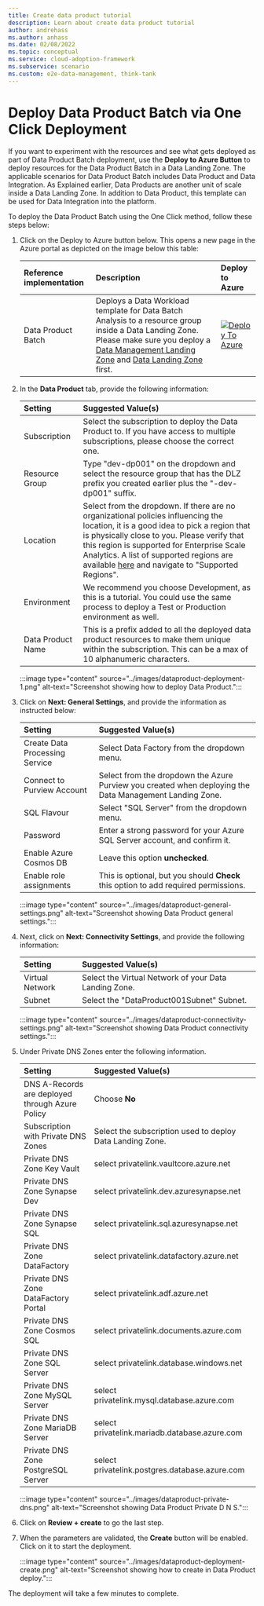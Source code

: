 ```yaml
---
title: Create data product tutorial
description: Learn about create data product tutorial
author: andrehass
ms.author: anhass
ms.date: 02/08/2022
ms.topic: conceptual
ms.service: cloud-adoption-framework
ms.subservice: scenario
ms.custom: e2e-data-management, think-tank
---
```

# Deploy Data Product Batch via One Click Deployment

 If you want to experiment with the resources and see what gets deployed as part of Data Product Batch deployment, use the **Deploy to Azure Button** to deploy resources for the Data Product Batch in a Data Landing Zone. The applicable scenarios for Data Product Batch includes Data Product and Data Integration. As Explained earlier, Data Products are another unit of scale inside a Data Landing Zone. In addition to Data Product, this template can be used for Data Integration into the platform.

To deploy the Data Product Batch using the One Click method, follow these steps below:

1. Click on the Deploy to Azure button below. This opens a new page in the Azure portal as depicted on the image below this table:

      | Reference implementation   | Description | Deploy to Azure |
      |:---------------------------|:------------|:----------------|
      | Data Product Batch     | Deploys a Data Workload template for Data Batch Analysis to a resource group inside a Data Landing Zone. Please make sure you deploy a [Data Management Landing Zone](https://github.com/Azure/data-management-zone) and [Data Landing Zone](https://github.com/Azure/data-landing-zone) first. |[![Deploy To Azure](https://aka.ms/deploytoazurebutton)](https://portal.azure.com/#blade/Microsoft_Azure_CreateUIDef/CustomDeploymentBlade/uri/https%3A%2F%2Fraw.githubusercontent.com%2FAzure%2Fdata-product-batch%2Fmain%2Finfra%2Fmain.json/uiFormDefinitionUri/https%3A%2F%2Fraw.githubusercontent.com%2FAzure%2Fdata-product-batch%2Fmain%2Fdocs%2Freference%2Fportal.dataProduct.json) | [Repository](https://github.com/Azure/data-product-batch) |

1. In the **Data Product** tab, provide the following information:

      | Setting| Suggested Value(s)  |
      |:-------|:--------------------|
      | Subscription | Select the subscription to deploy the Data Product to. If you have access to multiple subscriptions, please choose the correct one. |
      | Resource Group | Type "dev-dp001" on the dropdown and select the resource group that has the DLZ prefix you created earlier plus the "-dev-dp001" suffix. |  
      | Location | Select from the dropdown. If there are no organizational policies influencing the location, it is a good idea to pick a region that is physically close to you. Please verify that this region is supported for Enterprise Scale Analytics. A list of supported regions are available [here](/lab1/0_data_management_landing_zone_overview/) and navigate to "Supported Regions". |
      | Environment | We recommend you choose Development, as this is a tutorial. You could use the same process to deploy a Test or Production environment as well. |
      | Data Product Name | This is a prefix added to all the deployed data product resources to make them unique within the subscription. This can be a max of 10 alphanumeric characters. |

      :::image type="content" source="../images/dataproduct-deployment-1.png" alt-text="Screenshot showing how to deploy Data Product.":::

1. Click on **Next: General Settings**, and provide the information as instructed below:

      | Setting| Suggested Value(s)  |
      |:-------|:--------------------|
      | Create Data Processing Service | Select Data Factory from the dropdown menu. |
      | Connect to Purview Account | Select from the dropdown the Azure Purview you created when deploying the Data Management Landing Zone. |
      | SQL Flavour | Select "SQL Server" from the dropdown menu. |
      | Password | Enter a strong password for your Azure SQL Server account, and confirm it. |
      | Enable Azure Cosmos DB | Leave this option **unchecked**. |
      | Enable role assignments | This is optional, but you should **Check** this option to add required permissions. |

      :::image type="content" source="../images/dataproduct-general-settings.png" alt-text="Screenshot showing Data Product general settings.":::

1. Next, click on **Next: Connectivity Settings**, and provide the following information:

      | Setting| Suggested Value(s)  |
      |:-------|:--------------------|
      | Virtual Network | Select the Virtual Network of your Data Landing Zone. |
      | Subnet | Select the "DataProduct001Subnet" Subnet. |

      :::image type="content" source="../images/dataproduct-connectivity-settings.png" alt-text="Screenshot showing Data Product connectivity settings.":::

1. Under Private DNS Zones enter the following information.

      | Setting| Suggested Value(s)  |
      |:-------|:--------------------|
      | DNS A-Records are deployed through Azure Policy | Choose **No** |
      | Subscription with Private DNS Zones | Select the subscription used to deploy Data Landing Zone. |
      | Private DNS Zone Key Vault | select privatelink.vaultcore.azure.net |
      | Private DNS Zone Synapse Dev | select privatelink.dev.azuresynapse.net |
      | Private DNS Zone Synapse SQL | select privatelink.sql.azuresynapse.net |
      | Private DNS Zone DataFactory | select privatelink.datafactory.azure.net |
      | Private DNS Zone DataFactory Portal | select privatelink.adf.azure.net |
      | Private DNS Zone Cosmos SQL  | select privatelink.documents.azure.com |
      | Private DNS Zone SQL Server | select privatelink.database.windows.net |
      | Private DNS Zone MySQL Server | select privatelink.mysql.database.azure.com |
      | Private DNS Zone MariaDB Server | select privatelink.mariadb.database.azure.com |
      | Private DNS Zone PostgreSQL Server | select privatelink.postgres.database.azure.com |

      :::image type="content" source="../images/dataproduct-private-dns.png" alt-text="Screenshot showing Data Product Private D N S.":::

1. Click on **Review + create** to go the last step.

1. When the parameters are validated, the **Create** button will be enabled. Click on it to start the deployment.

   :::image type="content" source="../images/dataproduct-deployment-create.png" alt-text="Screenshot showing how to create in Data Product deploy.":::

The deployment will take a few minutes to complete.
